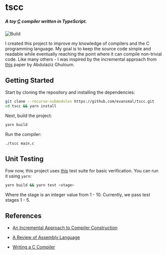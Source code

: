 # tscc

##### A toy [C](https://en.wikipedia.org/wiki/C_(programming_language)) compiler written in TypeScript.

![Build](https://github.com/evansmal/tscc/actions/workflows/main.yml/badge.svg)

I created this project to improve my knowledge of compilers and the C programming language. My goal is to keep the source code simple and readable while eventually reaching the point where it can compile non-trivial code. Like many others - I was inspired by the incremental approach from [this](http://scheme2006.cs.uchicago.edu/11-ghuloum.pdf) paper by Abdulaziz Ghuloum.

## Getting Started

Start by cloning the repository and installing the dependencies:

```sh
git clone --recurse-submodules https://github.com/evansmal/tscc.git
cd tscc && yarn install
```

Next, build the project:

```sh
yarn build
```

Run the compiler:

```sh
./tscc main.c
```

## Unit Testing

Fow now, this project uses [this](https://github.com/nlsandler/write_a_c_compiler) test suite for basic verification. You can run it using `yarn`:

```sh
yarn build && yarn test <stage>
```

Where the stage is an integer value from 1 - 10. Currently, we pass test stages 1 - 5.

## References

- [An Incremental Approach to Compiler Construction](http://scheme2006.cs.uchicago.edu/11-ghuloum.pdf)

- [A Review of Assembly Language](http://www.scs.stanford.edu/nyu/04fa/notes/l2.pdf)

- [Writing a C Compiler](https://norasandler.com/2017/11/29/Write-a-Compiler.html)
